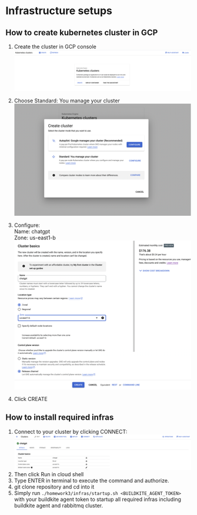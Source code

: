 # Infrastructure setups

## How to create kubernetes cluster in GCP
1. Create the cluster in GCP console
![cluster_view.png](images%2Fcluster_view.png)

2. Choose Standard: You manage your cluster
![create_cluster_view.png](images%2Fcreate_cluster_view.png)

3. Configure: \
Name: chatgpt \
Zone: us-east1-b \
![cluster_config_view.png](images%2Fcluster_config_view.png)

4. Click CREATE

## How to install required infras
1. Connect to your cluster by clicking CONNECT:
![connect_cluster.png](images%2Fconnect_cluster.png)
2. Then click Run in cloud shell
3. Type ENTER in terminal to execute the command and authorize.
4. git clone repository and cd into it
5. Simply run `./homework3/infras/startup.sh <BUILDKITE_AGENT_TOKEN>` with your buildkite agent token to startup all
required infras including buildkite agent and rabbitmq cluster.


